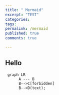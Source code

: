 ```yaml
---
title: " Mermaid"
excerpt: "TEST"
categories:
tags:
permalink: /mermaid
published: true
comments: true

---
```

## Hello

```mermaid
 graph LR
      A --- B
      B-->C[forbidden]
      B-->D(text);
```
